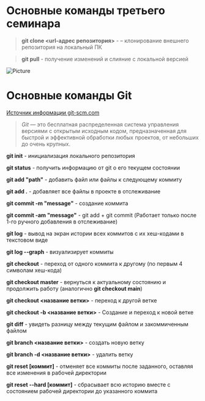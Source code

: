 # Основные команды третьего семинара

> **git clone <url-адрес репозитория>** - – клонирование внешнего репозитория на локальный ПК

> **git pull** - получение изменений и слияние с локальной версией

![Picture](logo@2x.png)

# Основные команды Git
[Источник информации git-scm.com](https://git-scm.com/book/ru/v2/%D0%9F%D1%80%D0%B8%D0%BB%D0%BE%D0%B6%D0%B5%D0%BD%D0%B8%D0%B5-C%3A-%D0%9A%D0%BE%D0%BC%D0%B0%D0%BD%D0%B4%D1%8B-Git-%D0%9E%D1%81%D0%BD%D0%BE%D0%B2%D0%BD%D1%8B%D0%B5-%D0%BA%D0%BE%D0%BC%D0%B0%D0%BD%D0%B4%D1%8B)

>*Git* — это бесплатная распределенная система управления версиями с открытым исходным кодом, предназначенная для быстрой и эффективной обработки любых проектов, от небольших до очень крупных.

**git init** - инициализация локального репозитория

**git status** - получить информацию от git о его текущем состоянии

**git add "path"** - добавить файл или файлы к следующему коммиту

**git add .** - добавляет все файлы в проекте в отслеживание

**git commit -m "message"** - создание коммита

**git commit -am "message"** - git add + git commit (Работает только после 1-го ручного добавления в отслеживание)

**git log** - вывод на экран истории всех коммитов с их хеш-кодами в текстовом виде

**git log --graph** - визуализирует коммиты

**git checkout** - переход от одного коммита к другому (по первым 4 символам хеш-кода)

**git checkout master** - вернуться к актуальному состоянию и продолжить работу (аналогично **git checkout main**)

**git checkout <название ветки>** - переход к другой ветке

**git checkout -b <название ветки>** - Создание и переход к новой ветке 

**git diff** - увидеть разницу между текущим файлом и закоммиченным файлом

**git branch <название ветки>** - создать новую ветку

**git branch -d <название ветки>** - удалить ветку

**git reset [коммит]** - отменяет все коммиты после заданного, оставляя все изменения в рабочей директории

**git reset --hard [коммит]** - cбрасывает всю историю вместе с состоянием рабочей директории до указанного коммита